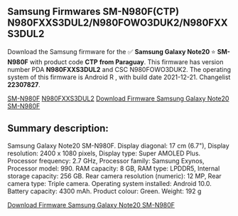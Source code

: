 <h2>Samsung Firmwares SM-N980F(CTP) N980FXXS3DUL2/N980FOWO3DUK2/N980FXXS3DUL2</h2>
Download the Samsung firmware for the ✅ <strong>Samsung Galaxy Note20 </strong> ⭐ <strong>SM-N980F</strong> with product code <strong>CTP</strong> <strong> from Paraguay</strong>. This firmware has version number PDA <strong>N980FXXS3DUL2</strong> and CSC N980FOWO3DUK2. The operating system of this firmware is Android R , with build date 2021-12-21. Changelist <strong>22307827</strong>.

[SM-N980F](https://samfirm.shop/samsung/model/SM-N980F)
[N980FXXS3DUL2](https://samfirm.shop/samsung/pda/N980FXXS3DUL2)
[Download Firmware Samsung Galaxy Note20 SM-N980F](https://samfirm.shop/samsung/firmware/483970)
<h2>Summary description:</h2>
<p>Samsung Galaxy Note20 SM-N980F. Display diagonal: 17 cm (6.7"), Display resolution: 2400 x 1080 pixels, Display type: Super AMOLED Plus. Processor frequency: 2.7 GHz, Processor family: Samsung Exynos, Processor model: 990. RAM capacity: 8 GB, RAM type: LPDDR5, Internal storage capacity: 256 GB. Rear camera resolution (numeric): 12 MP, Rear camera type: Triple camera. Operating system installed: Android 10.0. Battery capacity: 4300 mAh. Product colour: Green. Weight: 192 g</p>


[Download Firmware Samsung Galaxy Note20 SM-N980F](https://samfirm.shop/samsung/firmware/483970)
